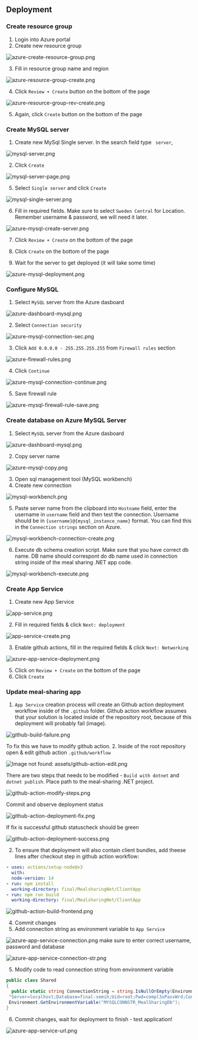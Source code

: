## Deployment

### Create resource group
1. Login into Azure portal
2. Create new resource group

![azure-create-resource-group.png](assets/azure-create-resource-group.png)

3. Fill in resource group name and region

![azure-resource-group-create.png](assets/azure-resource-group-create.png)

4. Click `Review + Create` button on the bottom of the page

![azure-resource-group-rev-create.png](assets/azure-resource-group-rev-create.png "azure-resource-group-rev-create.png")

5. Again, click `Create` button on the bottom of the page

### Create MySQL server
1. Create new MySql Single server. In the search field type ` server`,

![mysql-server.png](assets/mysql-server.png)

2. Click `Create`

![mysql-server-page.png](assets/mysql-server-page.png)

5. Select `Single server` and click `Create`

![mysql-single-server.png](assets/mysql-single-server.png)

6. Fill in required fields. Make sure to select `Sweden Central` for Location. Remember username & password, we will need it later.

![azure-mysql-create-server.png](azure-mysql-create-server.png)

7. Click `Review + Create` on the bottom of the page

8. Click `Create` on the bottom of the page

9. Wait for the server to get deployed (it will take some time)

![azure-mysql-deployment.png](assets/azure-mysql-deployment.png)

### Configure MySQL

1. Select `MySQL` server from the Azure dasboard

![azure-dashboard-mysql.png](assets/azure-dashboard-mysql.png)

2. Select `Connection security`

![azure-mysql-connection-sec.png](assets/azure-mysql-connection-sec.png)

3. Click `Add 0.0.0.0 - 255.255.255.255` from `Firewall rules` section

![azure-firewall-rules.png](assets/azure-firewall-rules.png)

4. Click `Continue`

![azure-mysql-connection-continue.png](assets/azure-mysql-connection-continue.png "azure-mysql-connection-continue.png")

5. Save firewall rule

![azure-mysql-firewall-rule-save.png](assets/azure-mysql-firewall-rule-save.png)

### Create database on Azure MySQL Server

1. Select `MySQL` server from the Azure dasboard

![azure-dashboard-mysql.png](assets/azure-dashboard-mysql.png)

2. Copy server name

![azure-mysql-copy.png](assets/azure-mysql-copy.png)

3. Open sql management tool (MySQL workbench)
4. Create new connection

![mysql-workbench.png](assets/mysql-workbench.png)

5. Paste server name from the clipboard into `Hostname` field, enter the username in `username` field and then test the connection. Username should be in `{username}@{mysql_instance_name}` format. You can find this in the `Connection strings` section on Azure.

![mysql-workbench-connection-create.png](assets/mysql-workbench-connection-create.png)

6. Execute db schema creation script. Make sure that you have correct db name. DB name should correspont do db name used in connection string inside of the meal sharing .NET app code.

![mysql-workbench-execute.png](assets/mysql-workbench-execute.png)

### Create App Service
1. Create new App Service

![app-service.png](assets/app-service.png)

2. Fill in required fields & click `Next: deployment`

![app-service-create.png](assets/app-service-create.png)

3. Enable github actions, fill in the required fields & click `Next: Networking`

![azure-app-service-deployment.png](assets/azure-app-service-deployment.png)

5. Click on `Review + Create` on the bottom of the page
6. Click `Create`

### Update meal-sharing app
1. `App Service` creation process will create an  Github action deployment workflow inside of the `.github` folder. Github action workflow  assumes that your solution is located inside of the repository root, because of this deployment will probably fail (image).

![github-build-failure.png](assets/github-build-failure.png)

To fix this we have to modify github action.
2. Inside of the root repository open & edit github action `.github/workflow`

![Image not found: assets/github-action-edit.png](assets/github-action-edit.png "Image not found: assets/github-action-edit.png")

There are two steps that needs to be modified - `Build with dotnet` and `dotnet publish`. Place path to the meal-sharing .NET project.

![github-action-modify-steps.png](assets/github-action-modify-steps.png "github-action-modify-steps.png")

Commit and observe deployment status

![github-action-deployment-fix.png](assets/github-action-deployment-fix.png "github-action-deployment-fix.png")

If fix is successful  github statuscheck should be green

![github-action-deployment-success.png](assets/github-action-deployment-success.png)

2. To ensure that deployment will also contain client bundles, add theese lines after checkout step in github action workflow:
```yaml
- uses: actions/setup-node@v3
  with:
  node-version: 14
- run: npm install
  working-directory: final/MealsharingNet/ClientApp
- run: npm run build
  working-directory: final/MealsharingNet/ClientApp
```
![github-action-build-frontend.png](assets/github-action-build-frontend.png)

4. Commit changes
5. Add connection string as environment variable to `App Service`

![azure-app-service-connection.png](assets/azure-app-service-connection.png)
make sure to  enter correct username, password and database

![azure-app-service-connection-str.png](assets/azure-app-service-connection-str.png)

5. Modify code to read connection string from environment variable
```csharp
public class Shared
{
  public static string ConnectionString = string.IsNullOrEmpty(Environment.GetEnvironmentVariable("MYSQLCONNSTR_MealSharingDb")) ?
 "Server=localhost;Database=final-semih;Uid=root;Pwd=compl3xPassWrd;Convert Zero Datetime=True"   :
 Environment.GetEnvironmentVariable("MYSQLCONNSTR_MealSharingDb");
}
```
6. Commit changes, wait for deployment to finish - test application!

![azure-app-service-url.png](assets/azure-app-service-url.png)